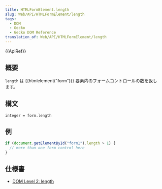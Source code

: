 ```yaml
---
title: HTMLFormElement.length
slug: Web/API/HTMLFormElement/length
tags:
  - DOM
  - Gecko
  - Gecko DOM Reference
translation_of: Web/API/HTMLFormElement/length
---
```

{{ApiRef}}

## 概要

`length` は {{htmlelement("form")}} 要素内のフォームコントロールの数を返します。

## 構文

```
integer = form.length
```

## 例

```js
if (document.getElementById("form1").length > 1) {
  // more than one form control here
}
```

## 仕様書

- [DOM Level 2: length](http://www.w3.org/TR/DOM-Level-2-HTML/html.html#HTML-HTMLFormElement-length)
